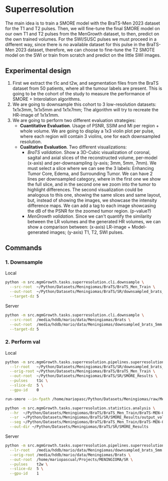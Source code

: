 # Superresolution

The main idea is to train a SMORE model with the BraTS-Men 2023 dataset for the T1 and T2 pulses. Then, we will fine-tune the final SMORE model on our own T1 and T2 pulses from the MenGrowth dataset, to then, predict on the own trained volumes. For the SWI/SUSC pulses we must proceed in a different way, since there is no available dataset for this pulse in the BraTS-Men 2023 dataset, therefore, we can choose to fine-tune the T2 SMOTE model on the SWI or train from scratch and predict on the little SWI images.

## Experimental design

1. First we extract the t1c and t2w, and segmentation files from the BraTS dataset from 50 patients, where all the tumour labels are present. This is going to be the cohort of the study to measure the performance of SMORE + Interolation algorithms.
2. We are going to downsample this cohort to 3 low-resolution datasets: 1x1x3mm, 1x1x5mm and 1x1x7mm; The algorithm will try to recreate the HR-image of 1x1x1mm.
3. We are going to perform two different evaluation strategies:
    - **Cuantitative Evaluation**. Usage of PSNR, SSIM and MI per region + whole volume. We are going to display a 1x3 violin plot per pulse, where each region will contain 3 violins, one for each downsampled resolution.
    - **Cualitative Evaluation**. Two different visualizations:
        - *BraTS validation*. Show a 3D-Cubic visualization of coronal, sagital and axial slices of the reconstructed volume, per-model (x-axis) and per-downsampling (y-axis; 3mm, 5mm, 7mm). We must select a slice where we can see the 3 labels: Enhancing Tumor Core, Edema, and Surrounding Tumor. We can have 2 lines per downsampled category, where in the first one we show the full slice, and in the second one we zoom into the tumor to highlight differences. The second visualization could be analogous to this one, showing the same slices and same layout, but, instead of showing the images, we showcase the intensity difference maps. We can add a tag to each image showcasing the dB of the PSNR for the zoomed tumor region. (p-value?)
        - *MenGrowth validation*. Since we can't quantify the similarity between the LR volumes and the generated HR volumes, we can show a comparison between: (x-axis) LR-image + Model-generated images; (y-axis) T1, T2, SWI pulses.     


## Commands

### 1. Downsample

Local
```bash
python -m src.mgmGrowth.tasks.superresolution.cli.downsample \
  --src-root  ~/Python/Datasets/Meningiomas/BraTS/BraTS_Men_Train \
  --out-root  ~/Python/Datasets/Meningiomas/BraTS/SR/downsampled_brats_5mm \
  --target-dz 5
```
Server
```bash
python -m src.mgmGrowth.tasks.superresolution.cli.downsample \
  --src-root  /media/hddb/mario/data/Meningiomas/Brats \
  --out-root  /media/hddb/mario/data/Meningiomas/downsampled_brats_5mm \
  --target-dz 5
```

### 2. Perform val

Local
```bash
python -m src.mgmGrowth.tasks.superresolution.pipelines.superresolution_brats_experiment \
  --lr-root   ~/Python/Datasets/Meningiomas/BraTS/SR/downsampled_brats_5mm \
  --orig-root ~/Python/Datasets/Meningiomas/BraTS/BraTS_Men_Train \
  --out-root  ~/Python/Datasets/Meningiomas/BraTS/SR/SMORE_Results \
  --pulses    t1c \
  --slice-dz  5 \
  --gpu-id    0

run-smore --in-fpath /home/mariopasc/Python/Datasets/Meningiomas/raw/Meningioma_Adquisition/RM/SUSC/P1/SUSC_P1.nii.gz --out-dir /home/mariopasc/Python/Datasets/Meningiomas/raw/Meningioma_Adquisition/RM/SUSC/P1

python -m src.mgmGrowth.tasks.superresolution.statistics.analysis \
  --hr  ~/Python/Datasets/Meningiomas/BraTS/BraTS_Men_Train/BraTS-MEN-00012-000/BraTS-MEN-00012-000-t1c.nii.gz \
  --sr  ~/Python/Datasets/Meningiomas/BraTS/SR/SMORE_Results/output_volumes/BraTS-MEN-00012-000-t1c.nii.gz \
  --seg ~/Python/Datasets/Meningiomas/BraTS/BraTS_Men_Train/BraTS-MEN-00012-000/BraTS-MEN-00012-000-seg.nii.gz \
  --out-dir ~/Python/Datasets/Meningiomas/BraTS/SR/SMORE_Results
```

Server
```bash
python -m src.mgmGrowth.tasks.superresolution.pipelines.superresolution_brats_experiment \
  --lr-root   /media/hddb/mario/data/Meningiomas/downsampled_brats_5mm \
  --orig-root /media/hddb/mario/data/Meningiomas/Brats \
  --out-root  /home/mariopascual/Projects/MENINGIOMA/SR \
  --pulses    t2w \
  --slice-dz  5 \
  --gpu-id    1
```
